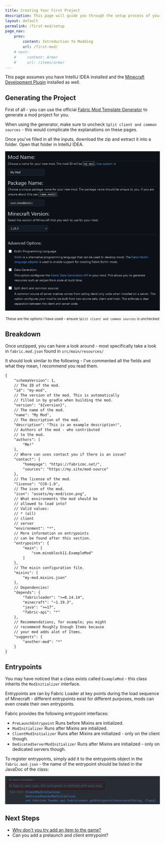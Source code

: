 ```yaml
---
title: Creating Your First Project
description: This page will guide you through the setup process of your first project using Minecraft Development and IntelliJ IDEA.
layout: default
permalink: /first-mod/setup
page_nav:
    prev:
        content: Introduction To Modding
        url: /first-mod/
    # next:
    #     content: Armor
    #     url: /items/armor
---
```


This page assumes you have IntelliJ IDEA installed and the [Minecraft Development Plugin](https://plugins.jetbrains.com/plugin/8327-minecraft-development) installed as well.

## Generating the Project

First of all - you can use the official [Fabric Mod Template Generator](https://fabricmc.net/develop/template/) to generate a mod project for you.

When using the generator, make sure to uncheck `Split client and common sources` - this would complicate the explanations on these pages.

Once you've filled in all the inputs, download the zip and extract it into a folder. Open that folder in IntelliJ IDEA.

![](/docs/first-mod/creating-first-project/index_0.png)

<div align="center">
<small>These are the options I have used - ensure <code>Split client and common sources</code> is unchecked</small>
</div>

## Breakdown

Once unzipped, you can have a look around - most specifically take a look in `fabric.mod.json` found in `src/main/resources/`

It should look similar to the following - I've commented all the fields and what they mean, I recommend you read them.

```jsonc
{
    "schemaVersion": 1,
    // The ID of the mod.
    "id": "my-mod",
    // The version of the mod. This is automatically
    // filled in by gradle when building the mod.
    "version": "${version}",
    // The name of the mod.
    "name": "My Mod",
    // The description of the mod.
    "description": "This is an example description!",
    // Authors of the mod - who contributed
    // to the mod.
    "authors": [
        "Me!"
    ],
    // Where can uses contact you if there is an issue?
    "contact": {
		"homepage": "https://fabricmc.net/",
		"sources": "https://my.site/mod-source"
    },
    // The license of the mod.
    "license": "CC0-1.0",
    // The icon of the mod.
    "icon": "assets/my-mod/icon.png",
    // What environments the mod should be
    // allowed to load into?
    // Valid values:
    // * (all)
    // client
    // server
    "environment": "*",
    // More information on entrypoints
    // can be found after this section.
    "entrypoints": {
    	"main": [
    		"com.mineblock11.ExampleMod"
    	]
    },
    // The mixin configuration file.
    "mixins": [
    	"my-mod.mixins.json"
    ],
    // Dependencies!
    "depends": {
		"fabricloader": ">=0.14.14",
		"minecraft": "~1.19.3",
		"java": ">=17",
		"fabric-api": "*"
    },
    // Recommendations, for example; you might
    // recommend Roughly Enough Items because
    // your mod adds alot of Items.
    "suggests": {
        "another-mod": "*"
	}
}
```

## Entrypoints

You may have noticed that a class exists called `ExampleMod` - this class inherits the `ModInitializer` interface.

Entrypoints are ran by Fabric Loader at key points during the load sequence of Minecraft - different entrypoints exist for different purposes, mods can even create their own entrypoints.

Fabric provides the following entrypoint interfaces:

- `PreLaunchEntrypoint` Runs before Mixins are initialized.
- `ModInitializer` Runs after Mixins are intialized.
- `ClientModInitializer` Runs after Mixins are initialized - only on the client though.
- `DedicatedServerModInitializer` Runs after Mixins are initialized - only on dedicated servers though.

To register entrypoints, simply add it to the entrypoints object in the `fabric.mod.json` - the name of the entrypoint should be listed in the JavaDoc of the class:

![](/docs/first-mod/creating-first-project/index_1.png)

## Next Steps

- [Why don't you try add an item to the game?](/items)
- Can you add a prelaunch and client entrypoint?